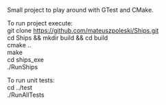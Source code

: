Small project to play around with GTest and CMake.  
  
To run project execute:  
git clone https://github.com/mateuszpoleski/Ships.git  
cd Ships && mkdir build && cd build  
cmake ..  
make  
cd ships_exe  
./RunShips  
  
To run unit tests:  
cd ../test  
./RunAllTests  

